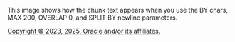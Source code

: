 This image shows how the chunk text appears when you use the BY chars, MAX 200, OVERLAP 0, and SPLIT BY newline parameters.

[Copyright © 2023, 2025, Oracle and/or its affiliates.](../../../dcommon/html/cpyr.htm)

